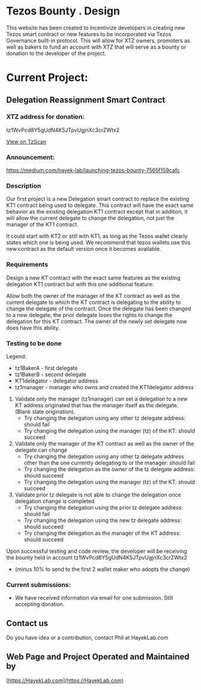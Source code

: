 # Tezos Bounty . Design

This website has been created to incentivize developers in creating new Tezos smart contract or new features to be incorporated via Tezos Governance built-in protocol. This will allow for XTZ owners, promoters as well as bakers to fund an account with XTZ that will serve as a bounty or donation to the developer of the project.

# Current Project:

## Delegation Reassignment Smart Contract

### XTZ address for donation: 
tz1WvPcd8Y5gUdN4K5JTpvUgjnXc3crZWtx2

[View on TzScan](https://tzscan.io/tz1WvPcd8Y5gUdN4K5JTpvUgjnXc3crZWtx2)

### Announcement:
https://medium.com/hayek-lab/launching-tezos-bounty-7565f159cafc

### Description

Our first project is a new Delegation smart contract to replace the existing KT1 contract being used to delegate.
This contract will have the exact same behavior as the existing delegation KT1 contract except that in addition, it will allow the current delegate to change the delegation, not just the manager of the KT1 contract.

It could start with KT2 or still with KT1, as long as the Tezos wallet clearly states which one is being used. We recommend that tezos wallets use this new contract as the default version once it becomes available.

### Requirements

Design a new KT contract with the exact same features as the existing delegation KT1 contract but with this one additional feature:

Allow both the owner of the manager of the KT contract as well as the current delegate to which the KT contract is delegating to the ability to change the delegate of the contract.
Once the delegate has been changed to a new delegate, the prior delegate loses the rights to change the delegation for this KT contract. The owner of the newly set delegate now does have this ability. 

### Testing to be done
Legend:  
* tz1BakerA  - first delegate
* tz1BakerB  - second delegate
* KT1delegator - delegator address
* tz1manager - manager who owns and created the KT1delegator address

1. Validate only the manager (tz1manager) can set a delegation to a new KT address originated that has the manager itself as the delegate. (Blank slate origination).
   * Try changing the delegation using any other tz delegate address: should fail
   * Try changing the delegation using the manager (tz) of the KT: should succeed
2. Validate only the manager of the KT contract as well as the owner of the delegate can change
   * Try changing the delegation using any other tz delegate address other than the one currently delegating to or the manager: should fail
   * Try changing the delegation as the owner of the tz delegate address: should succeed
   * Try changing the delegation using the manager (tz) of the KT: should succeed
3. Validate prior tz delegate is not able to change the delegation once delegation change is completed
   * Try changing the delegation using the prior tz delegate address: should fail
   * Try changing the delegation using the new tz delegate address: should succeed
   * Try changing the delegation as the manager of the KT address: should succeed

Upon successful testing and code review, the developer will be receiving the bounty held in account 
tz1WvPcd8Y5gUdN4K5JTpvUgjnXc3crZWtx2

* (minus 10% to send to the first 2 wallet maker who adopts the change)


### Current submissions:
* We have received information via email for one submission. Still accepting donation.

## Contact us
Do you have idea or a contribution, contact Phil at HayekLab.com 

## Web Page and Project Operated and Maintained by
[https://HayekLab.com](https://HayekLab.com)

